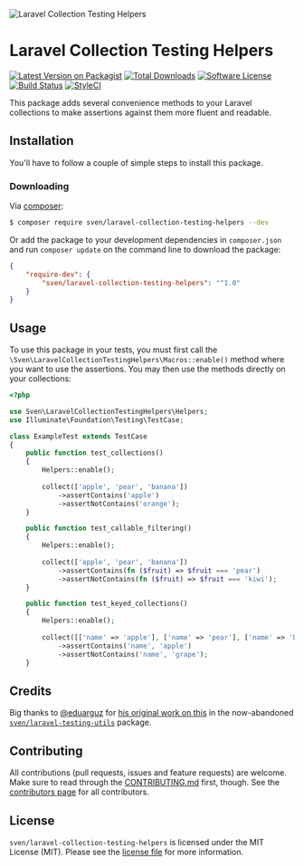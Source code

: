 ![Laravel Collection Testing Helpers](https://user-images.githubusercontent.com/11269635/115297729-d5be1700-a15c-11eb-9207-8c82d12f1cf7.jpg)

# Laravel Collection Testing Helpers

[![Latest Version on Packagist][ico-version]][link-packagist]
[![Total Downloads][ico-downloads]][link-downloads]
[![Software License][ico-license]](LICENSE.md)
[![Build Status][ico-build]][link-build]
[![StyleCI][ico-styleci]][link-styleci]

This package adds several convenience methods to your Laravel collections to make
assertions against them more fluent and readable.

## Installation
You'll have to follow a couple of simple steps to install this package.

### Downloading
Via [composer](http://getcomposer.org):

```bash
$ composer require sven/laravel-collection-testing-helpers --dev
```

Or add the package to your development dependencies in `composer.json` and run
`composer update` on the command line to download the package:

```json
{
    "require-dev": {
        "sven/laravel-collection-testing-helpers": "^1.0"
    }
}
```

## Usage
To use this package in your tests, you must first call the `\Sven\LaravelCollectionTestingHelpers\Macros::enable()` 
method where you want to use the assertions. You may then use the methods directly on your collections:

```php
<?php

use Sven\LaravelCollectionTestingHelpers\Helpers;
use Illuminate\Foundation\Testing\TestCase;

class ExampleTest extends TestCase
{
    public function test_collections()
    {
        Helpers::enable();
        
        collect(['apple', 'pear', 'banana'])
            ->assertContains('apple')
            ->assertNotContains('orange');
    }

    public function test_callable_filtering()
    {
        Helpers::enable();
        
        collect(['apple', 'pear', 'banana'])
            ->assertContains(fn ($fruit) => $fruit === 'pear')
            ->assertNotContains(fn ($fruit) => $fruit === 'kiwi');
    }

    public function test_keyed_collections()
    {
        Helpers::enable();
        
        collect([['name' => 'apple'], ['name' => 'pear'], ['name' => 'banana']])
            ->assertContains('name', 'apple')
            ->assertNotContains('name', 'grape');
    }
```

## Credits
Big thanks to [@eduarguz](https://github.com/eduarguz) for [his original work on this](https://github.com/svenluijten/laravel-testing-utils/pull/4) 
in the now-abandoned [`sven/laravel-testing-utils`](https://github.com/svenluijten/laravel-testing-utils) package.

## Contributing
All contributions (pull requests, issues and feature requests) are
welcome. Make sure to read through the [CONTRIBUTING.md](CONTRIBUTING.md) first,
though. See the [contributors page](../../graphs/contributors) for all contributors.

## License
`sven/laravel-collection-testing-helpers` is licensed under the MIT License (MIT). 
Please see the [license file](LICENSE.md) for more information.

[ico-version]: https://img.shields.io/packagist/v/sven/laravel-collection-testing-helpers.svg?style=flat-square
[ico-license]: https://img.shields.io/badge/license-MIT-green.svg?style=flat-square
[ico-downloads]: https://img.shields.io/packagist/dt/sven/laravel-collection-testing-helpers.svg?style=flat-square
[ico-build]: https://img.shields.io/github/workflow/status/svenluijten/laravel-collection-testing-helpers/Tests?style=flat-square
[ico-styleci]: https://styleci.io/repos/:styleci/shield

[link-packagist]: https://packagist.org/packages/sven/laravel-collection-testing-helpers
[link-downloads]: https://packagist.org/packages/sven/laravel-collection-testing-helpers
[link-build]: https://github.com/svenluijten/laravel-collection-testing-helpers/actions/workflows/run-tests.yml
[link-styleci]: https://styleci.io/repos/:styleci

